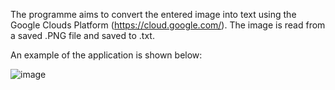 The programme aims to convert the entered image into text using the Google Clouds Platform (https://cloud.google.com/). The image is read from a saved .PNG file and saved to .txt.

An example of the application is shown below:

![image](https://github.com/user-attachments/assets/cd9b82c0-ab91-485c-8004-b54b6008a640)
